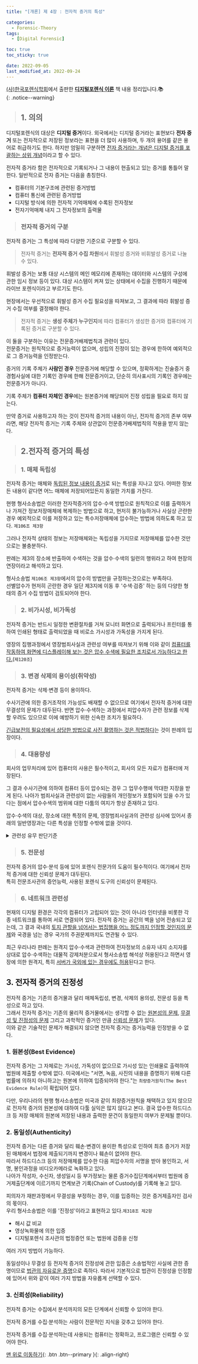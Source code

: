 ```yaml
---
title: "[개론] 제 4장 : 전자적 증거의 특성"

categories:
  - Forensic-Theory
tags:
  - [Digital Forensic]

toc: true
toc_sticky: true

date: 2022-09-05
last_modified_at: 2022-09-24
---
```


[(사)한국포렌식학회](https://forensickorea.org/wp/)에서 출판한 [**디지털포렌식 이론**](https://search.shopping.naver.com/book/catalog/32481978729?cat_id=50010766&frm=PBOKPRO&query=%EB%94%94%EC%A7%80%ED%84%B8%ED%8F%AC%EB%A0%8C%EC%8B%9D+%EC%9D%B4%EB%A1%A0&NaPm=ct%3Dl7kb4iao%7Cci%3Df672ca7a7ebddf73f558d4a3eacc24a79c68a8d1%7Ctr%3Dboknx%7Csn%3D95694%7Chk%3D75bb35ce216181993b793efcef183fe3709d14b6) 책 내용 정리입니다.📚  
{: .notice--warning}

> ## 1. 의의

디지털포렌식의 대상은 **디지털 증거**이다. 외국에서는 디지털 증거라는 표현보다 **전자 증거** 또는 전자적으로 저장된 정보라는 표현을 더 많이 사용하며, 두 개의 용어를 같은 용어로 취급하기도 한다. 하지만 엄밀히 구분하면 <u>전자 증거라는 개념은 디지털 증거를 포괄하는 상위 개념</u>이라고 할 수 있다.

전자적 증거라 함은 전자적으로 기록되거나 그 내용이 현출되고 있는 증거를 통틀어 말한다.
일반적으로 전자 증거는 다음을 총칭한다.

- 컴퓨터의 기본구조에 관련된 증거방법
- 컴퓨터 통신에 관련된 증거방법
- 디지털 방식에 의한 전자적 기억매체에 수록된 전자정보
- 전자기억매체 내지 그 전자정보의 출력물

> ### 전자적 증거의 구분

전자적 증거는 그 특성에 따라 다양한 기준으로 구분할 수 있다.

> 전자적 증거는 **전자적 증거 수집 차원**에서 휘발성 증거와 비휘발성 증거로 나눌 수 있다.

휘발성 증거는 보통 대상 시스템의 메인 메모리에 존재하는 데이터와 시스템의 구성에 관한 임시 정보 등이
있다. 대상 시스템이 켜져 있는 상태에서 수집을 진행하기 때문에 라이브 포렌식이라고 부르기도 한다.

현장에서는 우선적으로 휘발성 증거 수집 필요성을 따져보고, 그 결과에 따라 휘발성 증거 수집 여부를 결정해야 한다.

> 전자적 증거는 **생성 주체가 누구인지**에 따라 컴퓨터가 생성한 증거와 컴퓨터에 기록된 증거로 구분할 수 있다.

이 둘을 구분하는 이유는 전문증거배제법칙과 관련이 있다.  
전문증거는 원칙적으로 증거능력이 없으며, 성립의 진정이 있는 경우에 한하여 예외적으로 그 증거능력을
인정받는다.

증거의 기록 주체가 **사람인 경우** 전문증거에 해당할 수 있으며, 정확하게는 진술증거 중 경험사실에 대한 기록인 경우에 한해 전문증거이고, 단순히 의사표시의 기록인 경우에는 전문증거가 아니다.

기록 주체가 **컴퓨터 자체인 경우**에는 원본증거에 해당되어 진정 성립을 필요로 하지 않는다.

만약 증거로 사용하고자 하는 것이 전자적 증거의 내용이 아닌, 전자적 증거의 존부 여부라면, 해당 전자적 증거는 기록 주체와 상관없이 전문증거배제법칙의 작용을 받지 않는다.

> ## 2.전자적 증거의 특성

> ### 1. 매체 독립성

전자적 증거는 매체와 <u>독립된 정보 내용이 증거</u>로 되는 특성을 지나고 있다. 어떠한 정보든 내용이 같다면 어느 매체에 저장되어있든지 동일한 가치를 가진다.

현행 형사소송법은 이러한 전자적증거의 압수·수색 방법으로 원칙적으로 이를 출력하거나 가져간 정보저장매체에 복제하는 방법으로 하고, 현저히 불가능하거나 사실상 곤란한 경우 예외적으로 이를 저장하고 있는 특수저장매체에 압수하는 방법에 의하도록 하고 있다. `제106조 제3항`

그러나 전자적 상태의 정보는 저장매체와는 독립성을 가지므로 저장매체를 압수한 것만으로는 불충분하다.

판례는 제3의 장소에 반출하여 수색하는 것을 압수·수색의 일련의 행위라고 하여 현장의 연장이라고 해석하고 있다.

형사소송법 `제106조 제3항`에서의 압수의 방법만을 규정하는것으로는 부족하다.  
선별압수가 현저히 곤란한 경우 일단 제3지에 이동 후 '수색·검증' 하는 등의 다양한 형태의 증거 수집 방법이 검토되어야 한다.

> ### 2. 비가시성, 비가독성

전자적 증거는 반드시 일정한 변환절차를 거쳐 모니터 화면으로 출력되거나 프린터를 통하여 인쇄된 형태로 출력되었을 때 비로소 가시성과 가독성을 가지게 된다.

영장의 집행과정에서 영장범죄사실과 관련성 여부를 따져보기 위해 이와 같이 <u>컴퓨터를 작동하여 화면에 디스플레이해 보는 것은 압수 수색에 필요한 조치로서 가능하다고 한다.</u>(`제120조`)

> ### 3. 변경 삭제의 용이성(취약성)

전자적 증거는 삭제·변경 등이 용이하다.

수사기관에 의한 증거조작의 가능성도 배재할 수 없으므로 여기에서 전자적 증거에 대한 무결성의 문제가 대두된다. 반면 압수·수색하는 과정에서 피압수자가 관련 정보를 삭제할 우려도 있으므로 이에 예방하기 위한 신속한 조치가 필요하다.

<u>긴급보전의 필요성에서 상당한 방법으로 사진 촬영하는 것은 적법하다</u>는 것이 판례의 입장이다.

> ### 4. 대용량성

회사의 업무처리에 있어 컴퓨터의 사용은 필수적이고, 회사의 모든 자료가 컴퓨터에 저장된다.

그 결과 수사기관에 의하여 컴퓨터 등이 압수되는 경우 그 업무수행에 막대한 지장을 받게 된다. 나아가 범죄사실과 관련성이 없는 사람들의 개인정보가 포함되어 있을 수가 있다는 점에서 압수수색의 범위에 대한 다툼의
여지가 항상 존재하고 있다.

압수·수색의 대상, 장소에 대한 특정의 문제, 영장범죄사실과의 관련성 심사에 있어서 종래의 일반영장과는 다른 특성을 인정할 수밖에 없을 것이다.

<details>
<summary>관련성 유무 판단기준</summary>
<div markdown="1">

\|판결요지\|  
「압수의 대상을 압수·수색 영장의 범죄사실자체와 <u>직접적으로 연관된 물건에 한정할 것은 아니고</u> 압수·수색 영장의 범죄사실과 ① 기본적 사실관계가 동일한 범행 또는 ② 동종유사의 범행과 관련된다고 의심할만한 <u>상당한 이유가 있는 범위 내</u>에서 압수할 수 있다」고 한다.

</div>
</details>

> ### 5. 전문성

전자적 증거의 압수·분석 등에 있어 포렌식 전문가의 도움이 필수적이다. 여기에서 전자적 증거에 대한 신뢰성 문제가 대두된다.  
특히 전문조사관의 증언능력, 사용된 포렌식 도구의 신뢰성이 문제된다.

> ### 6. 네트워크 관련성

현재의 디지털 환경은 각각의 컴퓨터가 고립되어 있는 것이 아니라 인터넷을 비롯한 각종 네트워크를 통하여 서로 연결되어 있다.
전자적 증거는 공간의 벽을 넘어 전송되고 있는데, 그 결과 국내의 <u> 토지 관할을 넘어서는 법집행을 어느 정도까지 인정할 것인지의 문제</u>와 국경을 넘는 경우 국가의 주권문제까지도 연관될 수 있다.

최근 우리나라 판례는 원격지 압수·수색과 관련하여 전자정보의 소유자 내지 소지자를 상대로 압수·수색하는 대물적 강제처분으로서 형사소송법 해석상 허용된다고 하면서 영장에 의한 원격지, 특히 <u>서버가 국외에 있는 경우에도 허용</u>된다고 한다.

## 3. 전자적 증거의 진정성

전자적 증거는 기존의 증거물과 달리 매체독립성, 변경, 삭제의 용의성, 전문성 등을 특성으로 하고 있다.  
그래서 전자적 증거는 기존의 물리적 증거물에서는 생각할 수 없는 <u>원본성의 문제</u>, <u>무결성 및 진정성의 문제</u> 그리고 과학적인 증거인 만큼 <u>신뢰성 문제</u>가 있다.  
이와 같은 기술적인 문제가 해결되지 않으면 전자적 증거는 증거능력을 인정받을 수 없다.

### 1. 원본성(Best Evidence)

전자적 증거는 그 자체로는 가시성, 가독성이 없으므로 가시성 있는 인쇄물로 출력하여 법원에 제출할 수밖에 없다. 미국에서는 "서면, 녹음, 사진의 내용을 증명하기 위해 다른 법률에 의하지 아니하고는 원본에 의하여 입증되어야 한다."는 `최량증거원칙(The Best Evidence Rule)`이 확립되어 있다.

다만, 우리나라의 현행 형사소송법은 미국과 같이 최량증거원칙을 채택하고 있지 않으므로 전자적 증거의 원본성에 대하여 다툴 실익은 많지 않다고 본다. 결국 압수한 하드디스크 등 저장 매체의 원본에 저장된 내용과 출력한 문건이 동일한지 여부가 문제될 뿐이다.

### 2. 동일성(Authenticity)

전자적 증거는 다른 증거와 달리 훼손·변경이 용이한 특성으로 인하여 최초 증거가 저장된 매체에서 법정에 제출되기까지 변경이나 훼손이 없어야 한다.  
따라서 하드디스크 등의 저장매체를 압수한 다음 피압수자의 서명을 받아 봉인하고, 서명, 봉인과정을 비디오카메라로 녹화하고 있다.  
나아가 작성자, 수신자, 생성일시 등 부가정보는 물론 증거수집단계에서부터 법원에 증거제출단계에 이르기까지 연계보관 기록(Chain of Custody)를 기록해 놓고 있다.

피의자가 재판과정에서 무결성을 부정하는 경우, 이를 입증하는 것은 증거제출자인 검사의 몫이다.  
우리 형사소송법은 이를 '진정성'이라고 표현하고 있다.`제318조 제2항`

- 해시 값 비교
- 영상녹화물에 의한 입증
- 디지털포렌식 조사관의 법정증언 또는 법원에 검증을 신청

여러 가지 방법이 가능하다.

동일성이나 무결성 등 전자적 증거의 진정성에 관한 입증은 소송법적인 사실에 관한 증명이므로 <u>법관의 자유로운 증명</u>으로 족하다. 따라서 기본적으로 법관이 진정성을 인정함에 있어서 위와 같이 여러 가지 방법을 자유롭게 선택할 수 있다.

### 3. 신뢰성(Reliability)

전자적 증거는 수집에서 분석까지의 모든 단계에서 신뢰할 수 있어야 한다.

전자적 증거를 수집·분석하는 사람이 전문적인 지식을 갖추고 있어야 한다.

전자적 증거를 수집·분석하는데 사용되는 컴퓨터는 정확하고, 프로그램은 신뢰할 수 있어야 한다.

[맨 위로 이동하기](#){: .btn .btn--primary }{: .align-right}
